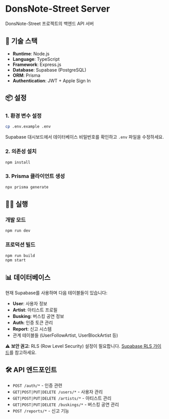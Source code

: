 # DonsNote-Street Server

DonsNote-Street 프로젝트의 백엔드 API 서버

## 🚀 기술 스택

- **Runtime**: Node.js
- **Language**: TypeScript  
- **Framework**: Express.js
- **Database**: Supabase (PostgreSQL)
- **ORM**: Prisma
- **Authentication**: JWT + Apple Sign In

## 📦 설정

### 1. 환경 변수 설정
```bash
cp .env.example .env
```

Supabase 대시보드에서 데이터베이스 비밀번호를 확인하고 `.env` 파일을 수정하세요.

### 2. 의존성 설치
```bash
npm install
```

### 3. Prisma 클라이언트 생성
```bash
npx prisma generate
```

## 🏃‍♂️ 실행

### 개발 모드
```bash
npm run dev
```

### 프로덕션 빌드
```bash
npm run build
npm start
```

## 📊 데이터베이스

현재 Supabase를 사용하며 다음 테이블들이 있습니다:
- **User**: 사용자 정보
- **Artist**: 아티스트 프로필  
- **Busking**: 버스킹 공연 정보
- **Auth**: 인증 토큰 관리
- **Report**: 신고 시스템
- 관계 테이블들 (UserFollowArtist, UserBlockArtist 등)

⚠️ **보안 권고**: RLS (Row Level Security) 설정이 필요합니다. [Supabase RLS 가이드](https://supabase.com/docs/guides/database/database-linter?lint=0013_rls_disabled_in_public)를 참고하세요.

## 🛠️ API 엔드포인트

- `POST /auth/*` - 인증 관련
- `GET|POST|PUT|DELETE /users/*` - 사용자 관리  
- `GET|POST|PUT|DELETE /artists/*` - 아티스트 관리
- `GET|POST|PUT|DELETE /buskings/*` - 버스킹 공연 관리
- `POST /reports/*` - 신고 기능